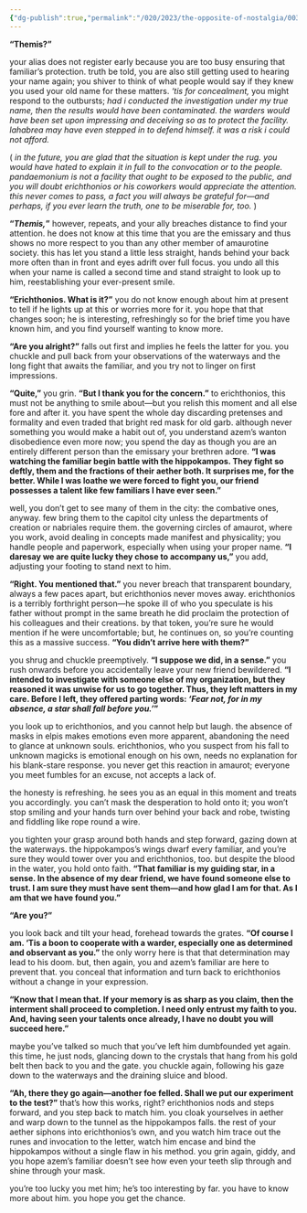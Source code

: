```yaml
---
{"dg-publish":true,"permalink":"/020/2023/the-opposite-of-nostalgia/003/","title":"003. erichthonios by the gates of pandaemonium."}
---
```


**“Themis?”**

your alias does not register early because you are too busy ensuring that familiar’s protection. truth be told, you are also still getting used to hearing your name again; you shiver to think of what people would say if they knew you used your old name for these matters. *‘tis for concealment,* you might respond to the outbursts; *had i conducted the investigation under my true name, then the results would have been contaminated. the warders would have been set upon impressing and deceiving so as to protect the facility. lahabrea may have even stepped in to defend himself. it was a risk i could not afford.*

( *in the future, you are glad that the situation is kept under the rug. you would have hated to explain it in full to the convocation or to the people. pandaemonium is not a facility that ought to be exposed to the public, and you will doubt erichthonios or his coworkers would appreciate the attention. this never comes to pass, a fact you will always be grateful for—and perhaps, if you ever learn the truth, one to be miserable for, too.* )

**“*Themis,*”** however, repeats, and your ally breaches distance to find your attention. he does not know at this time that you are the emissary and thus shows no more respect to you than any other member of amaurotine society. this has let you stand a little less straight, hands behind your back more often than in front and eyes adrift over full focus. you undo all this when your name is called a second time and stand straight to look up to him, reestablishing your ever-present smile.

**“Erichthonios. What is it?”** you do not know enough about him at present to tell if he lights up at this or worries more for it. you hope that that changes soon; he is interesting, refreshingly so for the brief time you have known him, and you find yourself wanting to know more.

**“Are you alright?”** falls out first and implies he feels the latter for you. you chuckle and pull back from your observations of the waterways and the long fight that awaits the familiar, and you try not to linger on first impressions.

**“Quite,”** you grin. **“But I thank you for the concern.”** to erichthonios, this must not be anything to smile about—but you relish this moment and all else fore and after it. you have spent the whole day discarding pretenses and formality and even traded that bright red mask for old garb. although never something you would make a habit out of, you understand azem’s wanton disobedience even more now; you spend the day as though you are an entirely different person than the emissary your brethren adore. **“I was watching the familiar begin battle with the hippokampos. They fight so deftly, them and the fractions of their aether both. It surprises me, for the better. While I was loathe we were forced to fight you, our friend possesses a talent like few familiars I have ever seen.”**

well, you don’t get to see many of them in the city: the combative ones, anyway. few bring them to the capitol city unless the departments of creation or nabriales require them. the governing circles of amaurot, where you work, avoid dealing in concepts made manifest and physicality; you handle people and paperwork, especially when using your proper name. **“I daresay we are quite lucky they chose to accompany us,”** you add, adjusting your footing to stand next to him.

**“Right. You mentioned that.”** you never breach that transparent boundary, always a few paces apart, but erichthonios never moves away. erichthonios is a terribly forthright person—he spoke ill of who you speculate is his father without prompt in the same breath he did proclaim the protection of his colleagues and their creations. by that token, you’re sure he would mention if he were uncomfortable; but, he continues on, so you’re counting this as a massive success. **“You didn’t arrive here with them?”**

you shrug and chuckle preemptively. **“I suppose we did, in a sense.”** you rush onwards before you accidentally leave your new friend bewildered. **“I intended to investigate with someone else of my organization, but they reasoned it was unwise for us to go together. Thus, they left matters in my care. Before I left, they offered parting words: *‘Fear not, for in my absence, a star shall fall before you.’*”**

you look up to erichthonios, and you cannot help but laugh. the absence of masks in elpis makes emotions even more apparent, abandoning the need to glance at unknown souls. erichthonios, who you suspect from his fall to unknown magicks is emotional enough on his own, needs no explanation for his blank-stare response. you never get this reaction in amaurot; everyone you meet fumbles for an excuse, not accepts a lack of.

the honesty is refreshing. he sees you as an equal in this moment and treats you accordingly. you can’t mask the desperation to hold onto it; you won’t stop smiling and your hands turn over behind your back and robe, twisting and fiddling like rope round a wire.

you tighten your grasp around both hands and step forward, gazing down at the waterways. the hippokampos’s wings dwarf every familiar, and you’re sure they would tower over you and erichthonios, too. but despite the blood in the water, you hold onto faith. **“That familiar is my guiding star, in a sense. In the absence of my dear friend, we have found someone else to trust. I am sure they must have sent them—and how glad I am for that. As I am that we have found you.”**

**“Are you?”**

you look back and tilt your head, forehead towards the grates. **“Of course I am. ‘Tis a boon to cooperate with a warder, especially one as determined and observant as you.”** the only worry here is that that determination may lead to his doom. but, then again, you and azem’s familiar are here to prevent that. you conceal that information and turn back to erichthonios without a change in your expression.

**“Know that I mean that. If your memory is as sharp as you claim, then the interment shall proceed to completion. I need only entrust my faith to you. And, having seen your talents once already, I have no doubt you will succeed here.”**

maybe you’ve talked so much that you’ve left him dumbfounded yet again. this time, he just nods, glancing down to the crystals that hang from his gold belt then back to you and the gate. you chuckle again, following his gaze down to the waterways and the draining sluice and blood.

**“Ah, there they go again—another foe felled. Shall we put our experiment to the test?”** that’s how this works, right? erichthonios nods and steps forward, and you step back to match him. you cloak yourselves in aether and warp down to the tunnel as the hippokampos falls. the rest of your aether siphons into erichthonios’s own, and you watch him trace out the runes and invocation to the letter, watch him encase and bind the hippokampos without a single flaw in his method. you grin again, giddy, and you hope azem’s familiar doesn’t see how even your teeth slip through and shine through your mask.

you’re too lucky you met him; he’s too interesting by far. you have to know more about him. you hope you get the chance.